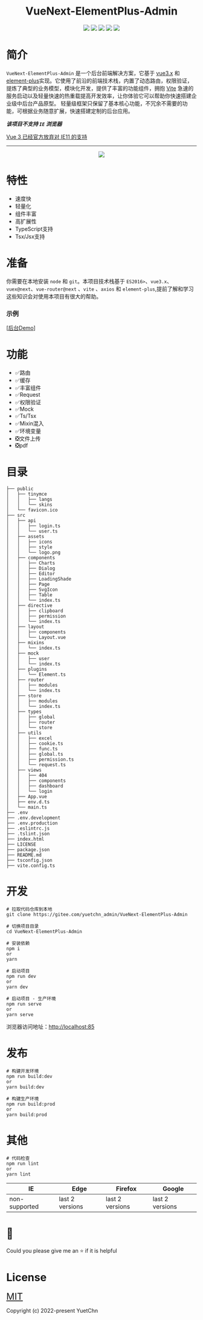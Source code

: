 
<h1 align="center">VueNext-ElementPlus-Admin</h1>
<p align="center">
<img src="https://img.shields.io/badge/vue-3.2.25-%23FFC21A" />
<img src="https://img.shields.io/badge/vite-2.7.2-%23FFC21A" />
<img src="https://img.shields.io/badge/typescript-4.4.4-%23FFC21A" />
<img src="https://img.shields.io/badge/element--plus-1.3.0-%23FFC21A" />
<img src="https://img.shields.io/badge/ant--design--vue-2.2.8-%23FFC21A" />
</p>

# 简介
`VueNext-ElementPlus-Admin` 是一个后台前端解决方案，它基于 [vue3.x](https://v3.cn.vuejs.org/ "vue官网") 和 [element-plus](https://element-plus.gitee.io/zh-CN/ "Element-Plus官网")实现。它使用了前沿的前端技术栈，内置了动态路由，权限验证，提炼了典型的业务模型，模块化开发，提供了丰富的功能组件，拥抱 [Vite](https://vitejs.cn/ "Vite") 急速的服务启动以及轻量快速的热重载提高开发效率，让你体验它可以帮助你快速搭建企业级中后台产品原型。
轻量级框架只保留了基本核心功能，不冗余不需要的功能，可根据业务随意扩展，快速搭建定制的后台应用。

***该项目不支持 `IE` 浏览器***

[Vue 3 已经官方放弃对 IE11 的支持 ](https://github.com/vuejs/rfcs/blob/master/active-rfcs/0038-vue3-ie11-support.md)


***

<p align="center">
<img align="center" src="http://www.yuetchn.top/img.png">
</p>

# 特性

- 速度快
- 轻量化
- 组件丰富
- 高扩展性
- TypeScript支持
- Tsx/Jsx支持

# 准备

你需要在本地安装 `node` 和 `git`。本项目技术栈基于 `ES2016>`、`vue3.x`、`vuex@next`、`vue-router@next` 、`vite` 、`axios` 和 `element-plus`,提前了解和学习这些知识会对使用本项目有很大的帮助。


### 示例

[[后台Demo](http://demo.yuetchn.top )]

# 功能

- ✅路由
- ✅缓存
- ✅丰富组件
- ✅Request
- ✅权限验证
- ✅Mock
- ✅Ts/Tsx
- ✅Mixin混入
- ✅环境变量
- ❎文件上传
- ❎pdf

# 目录

    ├── public
    │   ├── tinymce
    │   │   ├── langs
    │   │   └── skins
    │   └── favicon.ico
    ├── src
    │   ├── api
    │   │   ├── login.ts
    │   │   └── user.ts
    │   ├── assets
    │   │   ├── icons
    │   │   ├── style
    │   │   └── logo.png
    │   ├── components
    │   │   ├── Charts
    │   │   ├── Dialog
    │   │   ├── Editor
    │   │   ├── LoadingShade
    │   │   ├── Page
    │   │   ├── SvgIcon
    │   │   ├── Table
    │   │   └── index.ts
    │   ├── directive
    │   │   ├── clipboard
    │   │   ├── permission
    │   │   └── index.ts
    │   ├── layout
    │   │   ├── components
    │   │   └── Layout.vue
    │   ├── mixins
    │   │   └── index.ts
    │   ├── mock
    │   │   ├── user
    │   │   └── index.ts
    │   ├── plugins
    │   │   └── Element.ts
    │   ├── router
    │   │   ├── modules
    │   │   └── index.ts
    │   ├── store
    │   │   ├── modules
    │   │   └── index.ts
    │   ├── types
    │   │   ├── global
    │   │   ├── router
    │   │   └── store
    │   ├── utils
    │   │   ├── excel
    │   │   ├── cookie.ts
    │   │   ├── func.ts
    │   │   ├── global.ts
    │   │   ├── permission.ts
    │   │   └── request.ts
    │   ├── views
    │   │   ├── 404
    │   │   ├── components
    │   │   ├── dashboard
    │   │   └── login
    │   ├── App.vue
    │   ├── env.d.ts
    │   └── main.ts
    ├── .env
    ├── .env.development
    ├── .env.production
    ├── .eslintrc.js
    ├── .tslint.json
    ├── index.html
    ├── LICENSE
    ├── package.json
    ├── README.md
    ├── tsconfig.json
    ├── vite.config.ts

# 开发

    # 拉取代码仓库到本地
    git clone https://gitee.com/yuetchn_admin/VueNext-ElementPlus-Admin
    
    # 切换项目目录
    cd VueNext-ElementPlus-Admin
    
    # 安装依赖
    npm i
    or
    yarn

    # 启动项目
    npm run dev
    or
    yarn dev

    # 启动项目 - 生产环境
    npm run serve
    or
    yarn serve
    
浏览器访问地址：[http://localhost:85](http://localhost:85)

# 发布

    # 构建开发环境
    npm run build:dev
    or
    yarn build:dev

    # 构建生产环境
    npm run build:prod
    or
    yarn build:prod

# 其他

    # 代码检查
    npm run lint
    or
    yarn lint

|IE|Edge|Firefox|Google|
|-|-|-|-|
|non-supported|last 2 versions|last 2 versions|last 2 versions|

# 🍕
Could you please give me an ⭐ if it is helpful

# License

<font size=5>[MIT](https://gitee.com/yuetchn_admin/vue-element-plus-admin/blob/master/LICENSE "MIT")</font>

Copyright (c) 2022-present YuetChn